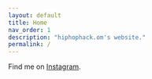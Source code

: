 ```yaml
---
layout: default
title: Home
nav_order: 1
description: "hiphophack.om's website."
permalink: /
---
```


Find me on [Instagram](https://www.instagram.com/hiphophack.om "hiphophack.om").
